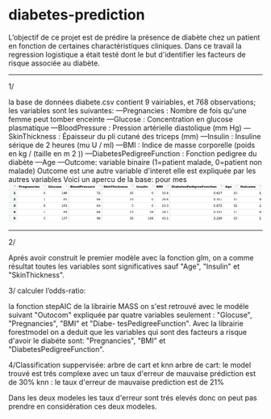 # diabetes-prediction
L’objectif de ce projet est de prédire la présence de diabète chez un patient en fonction de certaines charactéristiques cliniques. 
Dans ce travail la regression logistique a était testé dont le but d'identifier les facteurs de risque associée au diabète.
***
1/ 

la base de données diabete.csv contient 9 vairiables, et 768 observations; 
les variables sont les suivantes:
—Pregnancies : Nombre de fois qu'une femme peut tomber enceinte
—Glucose : Concentration en glucose plasmatique
—BloodPressure : Pression artérielle diastolique (mm Hg)
—SkinThickness : Épaisseur du pli cutané des triceps (mm)
—Insulin : Insuline sérique de 2 heures (mu U / ml)
—BMI : Indice de masse corporelle (poids en kg / (taille en m 2 ))
—DiabetesPedigreeFunction : Fonction pedigree du diabète
—Age
—Outcome: variable binaire (1=patient malade, 0=patient non malade)
Outcome est une autre variable d'interet elle est expliquée par les autres variables
Voici un apercu de la base: pour mes 
![](images/table.png)
***
2/

Aprés avoir construit le premier modèle avec la fonction glm, on a comme résultat toutes les
variables sont significatives sauf "Age", "Insulin" et "SkinThickness". 

3/
calculer l’odds-ratio:

la fonction stepAIC de la librairie MASS on s'est retrouvé avec le modéle suivant 
"Outocom" expliquée par quatre variables seulement : "Glocuse", "Pregnancies", "BMI" et "Diabe-
tesPedigreeFunction".
Avec la librairie forestmodel on a deduit que les variables qui sont des facteurs a risque d'avoir le diabéte sont:
"Pregnancies", "BMI" et "DiabetesPedigreeFunction".

4/Classification suppervisée: arbre de cart et knn
arbre de cart: le model trouvé est trés complexe avec un taux d'erreur de mauvaise prédiction est de 30%
knn : le taux d'erreur de mauvaise prediction est de 21% 

Dans les deux modeles les taux d'erreur sont trés elevés donc on peut pas prendre en considération ces deux modeles.




